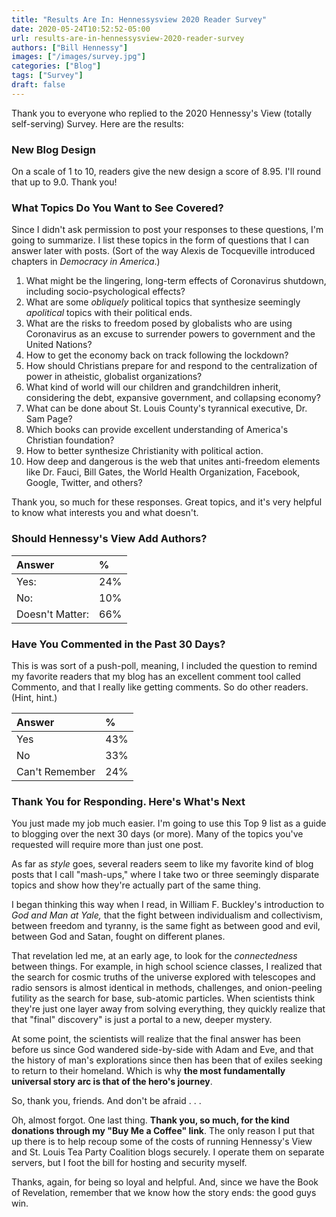 ```yaml
---
title: "Results Are In: Hennessysview 2020 Reader Survey"
date: 2020-05-24T10:52:52-05:00
url: results-are-in-hennessysview-2020-reader-survey
authors: ["Bill Hennessy"]
images: ["/images/survey.jpg"]
categories: ["Blog"]
tags: ["Survey"]
draft: false
---
```


Thank you to everyone who replied to the 2020 Hennessy's View (totally self-serving) Survey. Here are the results:

### New Blog Design

On a scale of 1 to 10, readers give the new design a score of 8.95. I'll round that up to 9.0. Thank you!

### What Topics Do You Want to See Covered?

Since I didn't ask permission to post your responses to these questions, I'm going to summarize. I list these topics in the form of questions that I can answer later with posts. (Sort of the way Alexis de Tocqueville introduced chapters in *Democracy in America*.)

1. What might be the lingering, long-term effects of Coronavirus shutdown, including socio-psychological effects?
2. What are some *obliquely* political topics that synthesize seemingly *apolitical* topics with their political ends. 
2. What are the risks to freedom posed by globalists who are using Coronavirus as an excuse to surrender powers to government and the United Nations?
3. How to get the economy back on track following the lockdown?
4. How should Christians prepare for and respond to the centralization of power in atheistic, globalist organizations?
5. What kind of world will our children and grandchildren inherit, considering the debt, expansive government, and collapsing economy?
6. What can be done about St. Louis County's tyrannical executive, Dr. Sam Page?
7. Which books can provide excellent understanding of America's Christian foundation?
8. How to better synthesize Christianity with political action.
9. How deep and dangerous is the web that unites anti-freedom elements like Dr. Fauci, Bill Gates, the World Health Organization, Facebook, Google, Twitter, and others? 

Thank you, so much for these responses. Great topics, and it's very helpful to know what interests you and what doesn't.

### Should Hennessy's View Add Authors?

| Answer | % |
| :-- | :-- |
| Yes: |           24% |
| No:  |           10% |
|Doesn't Matter: | 66% |


### Have You Commented in the Past 30 Days?

This is was sort of a push-poll, meaning, I included the question to remind my favorite readers that my blog has an excellent comment tool called Commento, and that I really like getting comments. So do other readers. (Hint, hint.)

| Answer | % |
|:--|:--|
| Yes | 43% |
| No  | 33% |
| Can't Remember | 24%  |

### Thank You for Responding. Here's What's Next

You just made my job much easier. I'm going to use this Top 9 list as a guide to blogging over the next 30 days (or more). Many of the topics you've requested will require more than just one post.

As far as *style* goes, several readers seem to like my favorite kind of blog posts that I call "mash-ups," where I take two or three seemingly disparate topics and show how they're actually part of the same thing. 

I began thinking this way when I read, in William F. Buckley's introduction to *God and Man at Yale,* that the fight between individualism and collectivism, between freedom and tyranny, is the same fight as between good and evil, between God and Satan, fought on different planes.  

That revelation led me, at an early age, to look for the *connectedness* between things. For example, in high school science classes, I realized that the search for cosmic truths of the universe explored with telescopes and radio sensors is almost identical in methods, challenges, and onion-peeling futility as the search for base, sub-atomic particles. When scientists think they're just one layer away from solving everything, they quickly realize that that "final" discovery" is just a portal to a new, deeper mystery. 

At some point, the scientists will realize that the final answer has been before us since God wandered side-by-side with Adam and Eve, and that the history of man's explorations since then has been that of exiles seeking to return to their homeland. Which is why **the most fundamentally universal story arc is that of the hero's journey**.

So, thank you, friends. And don't be afraid . . .

Oh, almost forgot. One last thing. **Thank you, so much, for the kind donations through my "Buy Me a Coffee" link**. The only reason I put that up there is to help recoup some of the costs of running Hennessy's View and St. Louis Tea Party Coalition blogs securely. I operate them on separate servers, but I foot the bill for hosting and security myself. 

Thanks, again, for being so loyal and helpful. And, since we have the Book of Revelation, remember that we know how the story ends: the good guys win. 